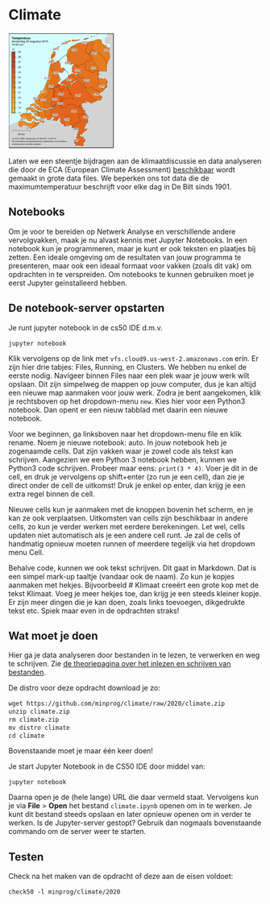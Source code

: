 # Climate

![](temperature.png)

Laten we een steentje bijdragen aan de klimaatdiscussie en data analyseren die door de ECA (European Climate Assessment) [beschikbaar](http://eca.knmi.nl/dailydata/predefinedseries.php) wordt gemaakt in grote data files. We beperken ons tot data die de maximumtemperatuur beschrijft voor elke dag in De Bilt sinds 1901.

## Notebooks

Om je voor te bereiden op Netwerk Analyse en verschillende andere vervolgvakken, maak je nu alvast kennis met Jupyter Notebooks. In een notebook kun je programmeren, maar je kunt er ook teksten en plaatjes bij zetten. Een ideale omgeving om de resultaten van jouw programma te presenteren, maar ook een ideaal formaat voor vakken (zoals dit vak) om opdrachten in te verspreiden. Om notebooks te kunnen gebruiken moet je eerst Jupyter geïnstalleerd hebben.

## De notebook-server opstarten

Je runt jupyter notebook in de cs50 IDE d.m.v.

    jupyter notebook

Klik vervolgens op de link met `vfs.cloud9.us-west-2.amazonaws.com` erin. Er zijn hier drie tabjes: Files, Running, en Clusters. We hebben nu enkel de eerste nodig. Navigeer binnen Files naar een plek waar je jouw werk wilt opslaan. Dit zijn simpelweg de mappen op jouw computer, dus je kan altijd een nieuwe map aanmaken voor jouw werk. Zodra je bent aangekomen, klik je rechtsboven op het dropdown-menu `new`. Kies hier voor een Python3 notebook. Dan opent er een nieuw tabblad met daarin een nieuwe notebook.

Voor we beginnen, ga linksboven naar het dropdown-menu file en klik rename. Noem je nieuwe notebook: auto. In jouw notebook heb je zogenaamde cells. Dat zijn vakken waar je zowel code als tekst kan schrijven. Aangezien we een Python 3 notebook hebben, kunnen we Python3 code schrijven. Probeer maar eens: `print(3 * 4)`. Voer je dit in de cell, en druk je vervolgens op shift+enter (zo run je een cell), dan zie je direct onder de cell de uitkomst! Druk je enkel op enter, dan krijg je een extra regel binnen de cell.

Nieuwe cells kun je aanmaken met de knoppen bovenin het scherm, en je kan ze ook verplaatsen. Uitkomsten van cells zijn beschikbaar in andere cells, zo kun je verder werken met eerdere berekeningen. Let wel, cells updaten niet automatisch als je een andere cell runt. Je zal de cells of handmatig opnieuw moeten runnen of meerdere tegelijk via het dropdown menu Cell.

Behalve code, kunnen we ook tekst schrijven. Dit gaat in Markdown. Dat is een simpel mark-up taaltje (vandaar ook de naam). Zo kun je kopjes aanmaken met hekjes. Bijvoorbeeld # Klimaat creeërt een grote kop met de tekst Klimaat. Voeg je meer hekjes toe, dan krijg je een steeds kleiner kopje. Er zijn meer dingen die je kan doen, zoals links toevoegen, dikgedrukte tekst etc. Spiek maar even in de opdrachten straks!


## Wat moet je doen

Hier ga je data analyseren door bestanden in te lezen, te verwerken en weg te schrijven. Zie [de theoriepagina over het inlezen en schrijven van bestanden](/theory/io).

De distro voor deze opdracht download je zo:

    wget https://github.com/minprog/climate/raw/2020/climate.zip
    unzip climate.zip
    rm climate.zip
    mv distro climate
    cd climate

Bovenstaande moet je maar één keer doen!

Je start Jupyter Notebook in de CS50 IDE door middel van:

    jupyter notebook

Daarna open je de (hele lange) URL die daar vermeld staat. Vervolgens kun je via **File** > **Open** het bestand `climate.ipynb` openen om in te werken. Je kunt dit bestand steeds opslaan en later opnieuw openen om in verder te werken. Is de Jupyter-server gestopt? Gebruik dan nogmaals bovenstaande commando om de server weer te starten.

## Testen

Check na het maken van de opdracht of deze aan de eisen voldoet:

    check50 -l minprog/climate/2020

